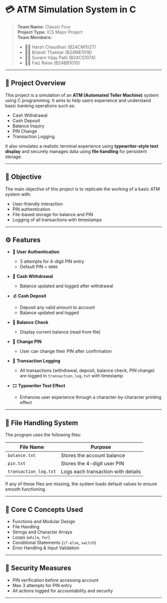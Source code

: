 # 💳 ATM Simulation System in C

> **Team Name:** Classic Four  
> **Project Type:** ICS Major Project  
> **Team Members:**
> - 🧑‍💻 Harsh Chaudhari (B24CM1027) 
> - 🧑‍💻 Brijesh Thakkar (B24ME1018)  
> - 🧑‍💻 Suvarn Vijay Patil (B24CS1074)   
> - 🧑‍💻 Faiz Raise (B24BB1010)

---

## 📘 Project Overview

This project is a simulation of an **ATM (Automated Teller Machine)** system using C programming. It aims to help users experience and understand basic banking operations such as:

- Cash Withdrawal  
- Cash Deposit  
- Balance Inquiry  
- PIN Change  
- Transaction Logging  

It also simulates a realistic terminal experience using **typewriter-style text display** and securely manages data using **file handling** for persistent storage.

---

## 🎯 Objective

The main objective of this project is to replicate the working of a basic ATM system with:
- User-friendly interaction
- PIN authentication
- File-based storage for balance and PIN
- Logging of all transactions with timestamps

---

## ⚙️ Features

- 🔐 **User Authentication**  
  - 3 attempts for 4-digit PIN entry  
  - Default PIN = `0000`

- 💸 **Cash Withdrawal**   
  - Balance updated and logged after withdrawal

- 💰 **Cash Deposit**  
  - Deposit any valid amount to account  
  - Balance updated and logged

- 🧾 **Balance Check**  
  - Display current balance (read from file)  

- 🔄 **Change PIN**  
  - User can change their PIN after confirmation

- 📝 **Transaction Logging**  
  - All transactions (withdrawal, deposit, balance check, PIN change) are logged in `transaction_log.txt` with timestamp

- 🎞️ **Typewriter Text Effect**  
  - Enhances user experience through a character-by-character printing effect

---

## 📁 File Handling System

The program uses the following files:

| File Name              | Purpose                                   |
|------------------------|-------------------------------------------|
| `balance.txt`          | Stores the account balance                |
| `pin.txt`              | Stores the 4-digit user PIN               |
| `transaction_log.txt`  | Logs each transaction with details        |

If any of these files are missing, the system loads default values to ensure smooth functioning.

---

## 🧠 Core C Concepts Used

- Functions and Modular Design  
- File Handling  
- Strings and Character Arrays  
- Loops (`while`, `for`)  
- Conditional Statements (`if-else`, `switch`)  
- Error Handling & Input Validation

---

## 🔐 Security Measures

- PIN verification before accessing account  
- Max 3 attempts for PIN entry  
- All actions logged for accountability and security

---
